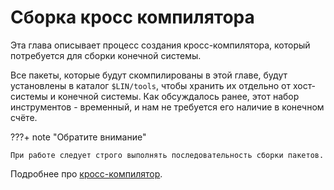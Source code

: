 # Сборка кросс компилятора

Эта глава описывает процесс создания кросс-компилятора, который потребуется для сборки конечной системы.

Все пакеты, которые будут скомпилированы в этой главе, будут установлены в каталог `$LIN/tools`, чтобы хранить их отдельно от хост-системы и конечной системы. Как обсуждалось ранее, этот набор инструментов - временный, и нам не требуется его наличие в конечном счёте.

???+ note "Обратите внимание"

    При работе следует строго выполнять последовательность сборки пакетов.

Подробнее про [кросс-компилятор](additional/cross-compiler).
